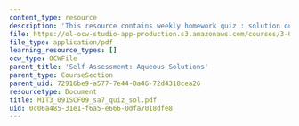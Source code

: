 ```yaml
---
content_type: resource
description: 'This resource contains weekly homework quiz : solution outline.'
file: https://ol-ocw-studio-app-production.s3.amazonaws.com/courses/3-091sc-introduction-to-solid-state-chemistry-fall-2010/0c06a48531e1f6a5e6660dfa7018dfe8_MIT3_091SCF09_sa7_quiz_sol.pdf
file_type: application/pdf
learning_resource_types: []
ocw_type: OCWFile
parent_title: 'Self-Assessment: Aqueous Solutions'
parent_type: CourseSection
parent_uid: 72916be9-a577-7e44-0a46-72d4318cea26
resourcetype: Document
title: MIT3_091SCF09_sa7_quiz_sol.pdf
uid: 0c06a485-31e1-f6a5-e666-0dfa7018dfe8
---
```


